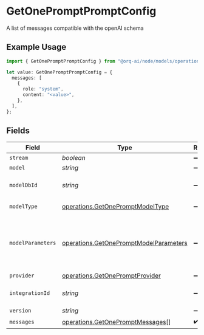 # GetOnePromptPromptConfig

A list of messages compatible with the openAI schema

## Example Usage

```typescript
import { GetOnePromptPromptConfig } from "@orq-ai/node/models/operations";

let value: GetOnePromptPromptConfig = {
  messages: [
    {
      role: "system",
      content: "<value>",
    },
  ],
};
```

## Fields

| Field                                                                                            | Type                                                                                             | Required                                                                                         | Description                                                                                      |
| ------------------------------------------------------------------------------------------------ | ------------------------------------------------------------------------------------------------ | ------------------------------------------------------------------------------------------------ | ------------------------------------------------------------------------------------------------ |
| `stream`                                                                                         | *boolean*                                                                                        | :heavy_minus_sign:                                                                               | N/A                                                                                              |
| `model`                                                                                          | *string*                                                                                         | :heavy_minus_sign:                                                                               | N/A                                                                                              |
| `modelDbId`                                                                                      | *string*                                                                                         | :heavy_minus_sign:                                                                               | The id of the resource                                                                           |
| `modelType`                                                                                      | [operations.GetOnePromptModelType](../../models/operations/getonepromptmodeltype.md)             | :heavy_minus_sign:                                                                               | The type of the model                                                                            |
| `modelParameters`                                                                                | [operations.GetOnePromptModelParameters](../../models/operations/getonepromptmodelparameters.md) | :heavy_minus_sign:                                                                               | Model Parameters: Not all parameters apply to every model                                        |
| `provider`                                                                                       | [operations.GetOnePromptProvider](../../models/operations/getonepromptprovider.md)               | :heavy_minus_sign:                                                                               | N/A                                                                                              |
| `integrationId`                                                                                  | *string*                                                                                         | :heavy_minus_sign:                                                                               | The id of the resource                                                                           |
| `version`                                                                                        | *string*                                                                                         | :heavy_minus_sign:                                                                               | N/A                                                                                              |
| `messages`                                                                                       | [operations.GetOnePromptMessages](../../models/operations/getonepromptmessages.md)[]             | :heavy_check_mark:                                                                               | N/A                                                                                              |